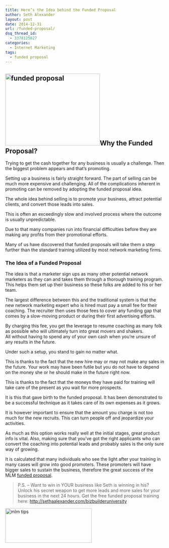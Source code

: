 ```yaml
---
title: Here’s the Idea behind the Funded Proposal
author: Seth Alexander
layout: post
date: 2014-12-31
url: /funded-proposal/
dsq_thread_id:
  - 3378125827
categories:
  - Internet Marketing
tags:
  - funded proposal
---
```

## <img class="alignleft size-medium wp-image-1982" src="http://sethaalexander.com/wp-content/uploads/2014/12/funded-proposal-300x227.jpg" alt="funded proposal" width="300" height="227" />Why the Funded Proposal?

Trying to get the cash together for any business is usually a challenge. Then the biggest problem appears and that&#8217;s promoting.

Setting up a business is fairly straight forward. The part of selling can be much more expensive and challenging. All of the complications inherent in promoting can be removed by adopting the funded proposal idea.

The whole idea behind selling is to promote your business, attract potential clients, and convert those leads into sales.

This is often an exceedingly slow and involved process where the outcome is usually unpredictable.

Due to that many companies run into financial difficulties before they are making any profits from their promotional efforts.

Many of us have discovered that funded proposals will take them a step further than the standard training utilized by most network marketing firms.

### The Idea of a Funded Proposal

The idea is that a marketer sign ups as many other potential network marketers as they can and takes them through a thorough training program. This helps them set up their business so these folks are added to his or her team.

The largest difference between this and the traditional system is that the new network marketing expert who is hired must pay a small fee for their coaching. The recruiter then uses those fees to cover any funding gap that comes by a slow-moving product or during their first advertising efforts.

By charging this fee, you get the leverage to resume coaching as many folk as possible who will ultimately turn into great movers and shakers. All without having to spend any of your own cash when you&#8217;re unsure of any results in the future.

Under such a setup, you stand to gain no matter what.

This is thanks to the fact that the new hire may or may not make any sales in the future. Your work may have been futile but you do not have to depend on the money she or he should make in the future right now.

This is thanks to the fact that the moneys they have paid for training will take care of the present as you wait for more prospects.

It is this that gave birth to the funded proposal. It has been demonstrated to be a successful technique as it takes care of its own expenses as it grows.

It is however important to ensure that the amount you charge is not too much for the new recruits. This can turn people off and jeopardize your activities.

As much as this option works really well at the initial stages, great product info is vital. Also, making sure that you&#8217;ve got the right applicants who can convert the coaching into potential leads and probably sales is the only sure way of growing.

It is calculated that many individuals who see the light after your training in many cases will grow into good promoters. These promoters will have bigger sales to sustain the business, therefore the great success of the MLM [funded proposal][1].

> P.S. – Want to win in YOUR business like Seth is winning in his? Unlock his secret weapon to get more leads and more sales for your business in the next 24 hours. Get the free funded proposal training here: <a rel="nofollow" href="http://sethaalexander.bizbuilderuniversity.com/?t=saa-funded-proposal">http://sethaalexander.com/bizbuilderuniversity</a>

<a rel="nofollow" href="http://sethaalexander.com/about-seth/" title="Bio"><img class="alignleft size-full wp-image-602" title="mlm tips" src="http://cdn.sethaalexander.com/wp-content/uploads/2012/09/signature.png" alt="mlm tips" width="274" height="109" /></a>

 [1]: http://sethaalexander.bizbuilderuniversity.com/?t=saa-funded-proposal